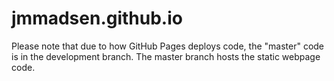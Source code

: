 # jmmadsen.github.io

Please note that due to how GitHub Pages deploys code, the "master" code is in the development branch. The master branch hosts the static webpage code.
